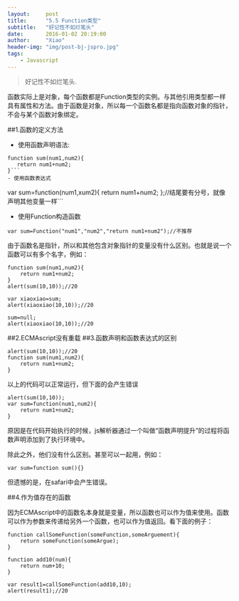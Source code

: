 ```yaml
---
layout:     post
title:      "5.5 Function类型"
subtitle:   "好记性不如烂笔头"
date:       2016-01-02 20:19:00
author:     "Xiao"
header-img: "img/post-bj-jspro.jpg"
tags:
    - Javascript
---
```


>好记性不如烂笔头.


函数实际上是对象，每个函数都是Function类型的实例。与其他引用类型都一样具有属性和方法。由于函数是对象，所以每一个函数名都是指向函数对象的指针，不会与某个函数对象绑定。

##1.函数的定义方法

- 使用函数声明语法:
```
function sum(num1,num2){
   return num1+num2; 
}```
- 使用函数表达式
```
var sum=function(num1,xum2){ 
  return num1+num2; 
  };//结尾要有分号，就像声明其他变量一样```
- 使用Function构造函数
```
var sum=Function("num1","num2","return num1+num2");//不推荐
```

由于函数名是指针，所以和其他包含对象指针的变量没有什么区别。也就是说一个函数可以有多个名字，例如：

```
function sum(num1,num2){
	return num1+num2;
}
alert(sum(10,10));//20

var xiaoxiao=sum;
alert(xiaoxiao(10,10));//20

sum=null;
alert(xiaoxiao(10,10));//20
```
##2.ECMAscript没有重载
##3.函数声明和函数表达式的区别

```
alert(sum(10,10));//20
function sum(num1,num2){
	return num1+num2;
}
```
以上的代码可以正常运行，但下面的会产生错误

```
alert(sum(10,10));
var sum=function(num1,num2){
	return num1+num2;
}
```
原因是在代码开始执行的时候，js解析器通过一个叫做“函数声明提升”的过程将函数声明添加到了执行环境中。

除此之外，他们没有什么区别。甚至可以一起用，例如：

```
var sum=function sum(){}
```
但遗憾的是，在safari中会产生错误。

##4.作为值存在的函数

因为ECMAscript中的函数名本身就是变量，所以函数也可以作为值来使用。函数可以作为参数来传递给另外一个函数，也可以作为值返回。看下面的例子：

```
function callSomeFunction(someFunction,someArguement){
	return someFunction(someArgue);
}

function add10(num){
	return num+10;
}

var result1=callSomeFunction(add10,10);
alert(result1);//20
```

